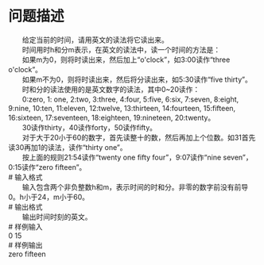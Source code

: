 <div id="pcont1" style="margin-top:20px; display:block;">

# 问题描述

<div class="pdcont">　　给定当前的时间，请用英文的读法将它读出来。<br/>
　　时间用时h和分m表示，在英文的读法中，读一个时间的方法是：<br/>
　　如果m为0，则将时读出来，然后加上“o&#39;clock”，如3:00读作“three o&#39;clock”。<br/>
　　如果m不为0，则将时读出来，然后将分读出来，如5:30读作“five thirty”。<br/>
　　时和分的读法使用的是英文数字的读法，其中0~20读作：<br/>
　　0:zero, 1: one, 2:two, 3:three, 4:four, 5:five, 6:six, 7:seven, 8:eight, 9:nine, 10:ten, 11:eleven, 12:twelve, 13:thirteen, 14:fourteen, 15:fifteen, 16:sixteen, 17:seventeen, 18:eighteen, 19:nineteen, 20:twenty。<br/>
　　30读作thirty，40读作forty，50读作fifty。<br/>
　　对于大于20小于60的数字，首先读整十的数，然后再加上个位数。如31首先读30再加1的读法，读作“thirty one”。<br/>
　　按上面的规则21:54读作“twenty one fifty four”，9:07读作“nine seven”，0:15读作“zero fifteen”。</div>
# 输入格式

<div class="pdcont">　　输入包含两个非负整数h和m，表示时间的时和分。非零的数字前没有前导0。h小于24，m小于60。</div>
# 输出格式

<div class="pdcont">　　输出时间时刻的英文。</div>
# 样例输入

<div class="pddata">0 15</div>
# 样例输出

<div class="pddata">zero fifteen</div>

</div>